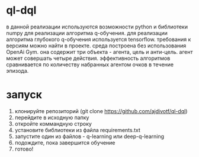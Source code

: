 # ql-dql

в данной реализации используются возможности python и библиотеки numpy для реализации алгоритма q-обучения. для реализации алгоритма глубокого q-обучения используется tensorflow. требования к версиям можно найти в проекте. 
среда построена без использования OpenAi Gym. она содержит три объекта - агента, цель и анти-цель. агент может совершать четыре действия.
эффективность алгоритмов сравнивается по количеству набранных агентом очков в течение эпизода. 

# запуск

1. клонируйте репозиторий (git clone https://github.com/ajdivotf/ql-dql)
2. перейдите в исходную папку
3. откройте коммандную строку
4. установите библиотеки из файла requirements.txt
5. запустите один из файлов - q-learning или deep-q-learning
6. подождите, пока завершится обучение
7. готово!
